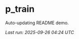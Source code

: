# p_train

Auto-updating README demo.

<!--START_SECTION:status-->
_Last run: 2025-09-26 04:24 UTC_
<!--END_SECTION:status-->






































































































































































































































































































































































































































































































































































































































































































































































































































































